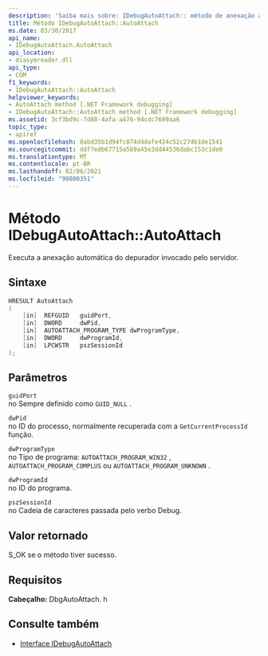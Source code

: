 ```yaml
---
description: 'Saiba mais sobre: IDebugAutoAttach:: método de anexação automática'
title: Método IDebugAutoAttach::AutoAttach
ms.date: 03/30/2017
api_name:
- IDebugAutoAttach.AutoAttach
api_location:
- diasymreader.dll
api_type:
- COM
f1_keywords:
- IDebugAutoAttach::AutoAttach
helpviewer_keywords:
- AutoAttach method [.NET Framework debugging]
- IDebugAutoAttach::AutoAttach method [.NET Framework debugging]
ms.assetid: 3cf3bd9c-7d88-4afa-a476-94cdc7609aa6
topic_type:
- apiref
ms.openlocfilehash: 8abd35b1d94fc074d4dafe424c52c274b1de1541
ms.sourcegitcommit: ddf7edb67715a5b9a45e3dd44536dabc153c1de0
ms.translationtype: MT
ms.contentlocale: pt-BR
ms.lasthandoff: 02/06/2021
ms.locfileid: "99800351"
---
```

# <a name="idebugautoattachautoattach-method"></a>Método IDebugAutoAttach::AutoAttach

Executa a anexação automática do depurador invocado pelo servidor.  
  
## <a name="syntax"></a>Sintaxe  
  
```cpp  
HRESULT AutoAttach  
(  
    [in]  REFGUID   guidPort,  
    [in]  DWORD     dwPid,  
    [in]  AUTOATTACH_PROGRAM_TYPE dwProgramType,  
    [in]  DWORD     dwProgramId,  
    [in]  LPCWSTR   pszSessionId  
);  
```  
  
## <a name="parameters"></a>Parâmetros  

 `guidPort`  
 no Sempre definido como `GUID_NULL` .  
  
 `dwPid`  
 no ID do processo, normalmente recuperada com a `GetCurrentProcessId` função.  
  
 `dwProgramType`  
 no Tipo de programa: `AUTOATTACH_PROGRAM_WIN32` , `AUTOATTACH_PROGRAM_COMPLUS` ou `AUTOATTACH_PROGRAM_UNKNOWN` .  
  
 `dwProgramId`  
 no ID do programa.  
  
 `pszSessionId`  
 no Cadeia de caracteres passada pelo verbo Debug.  
  
## <a name="return-value"></a>Valor retornado  

 S_OK se o método tiver sucesso.  
  
## <a name="requirements"></a>Requisitos  

 **Cabeçalho:** DbgAutoAttach. h  
  
## <a name="see-also"></a>Consulte também

- [Interface IDebugAutoAttach](idebugautoattach-interface.md)
